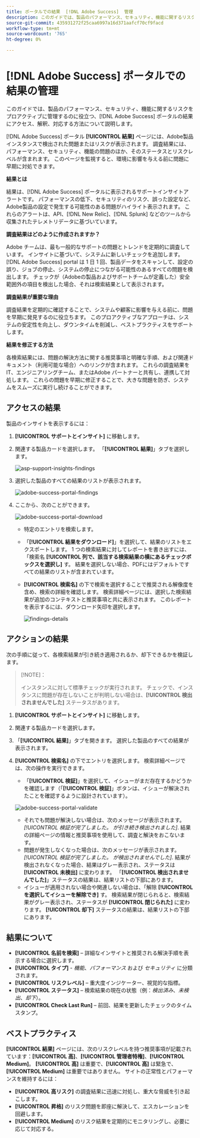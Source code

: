 ```yaml
---
title: ポータルでの結果  [!DNL Adobe Success]  管理
description: このガイドでは、製品のパフォーマンス、セキュリティ、機能に関するリスクをプロアクティブに管理するのに役立つ、 [!DNL Adobe Success]  ポータルの結果にアクセス、解釈、対応する方法について説明します。
source-git-commit: 435931272f25caa6997a16d371aafcf70cf9facd
workflow-type: tm+mt
source-wordcount: '765'
ht-degree: 0%

---
```


# [!DNL Adobe Success] ポータルでの結果の管理

このガイドでは、製品のパフォーマンス、セキュリティ、機能に関するリスクをプロアクティブに管理するのに役立つ、[!DNL Adobe Success] ポータルの結果にアクセス、解釈、対応する方法について説明します。

[!DNL Adobe Success] ポータル **[!UICONTROL 結果]** ページには、Adobe製品インスタンスで検出された問題またはリスクが表示されます。 調査結果には、パフォーマンス、セキュリティ、機能の問題のほか、そのステータスとリスクレベルが含まれます。 このページを監視すると、環境に影響を与える前に問題に早期に対処できます。

**結果とは**

結果は、[!DNL Adobe Success] ポータルに表示されるサポートインサイトアラートです。 パフォーマンスの低下、セキュリティのリスク、誤った設定など、Adobe製品の設定で発生する可能性のある問題がハイライト表示されます。 これらのアラートは、API、[!DNL New Relic]、[!DNL Splunk] などのツールから収集されたテレメトリデータに基づいています。

**調査結果はどのように作成されますか？**

Adobe チームは、最も一般的なサポートの問題とトレンドを定期的に調査しています。 インサイトに基づいて、システムに新しいチェックを追加します。 [!DNL Adobe Success] portal は 1 日 1 回、製品データをスキャンして、設定の誤り、ジョブの停止、システムの停止につながる可能性のあるすべての問題を検出します。 チェックが（Adobeの製品およびサポートチームが定義した）安全範囲外の項目を検出した場合、それは検索結果として表示されます。

**調査結果が重要な理由**

調査結果を定期的に確認することで、システムや顧客に影響を与える前に、問題を早期に発見するのに役立ちます。 このプロアクティブなアプローチは、システムの安定性を向上し、ダウンタイムを削減し、ベストプラクティスをサポートします。

**結果を修正する方法**

各検索結果には、問題の解決方法に関する推奨事項と明確な手順、および関連ドキュメント（利用可能な場合）へのリンクが含まれます。 これらの調査結果を IT、エンジニアリングチーム、またはAdobe パートナーと共有し、連携して対処します。 これらの問題を早期に修正することで、大きな問題を防ぎ、システムをスムーズに実行し続けることができます。


## アクセスの結果

製品のインサイトを表示するには：

1. **[!UICONTROL サポートとインサイト]** に移動します。
1. 関連する製品カードを選択します。 「**[!UICONTROL 結果]**」タブを選択します。

   ![asp-support-insights-findings](../../assets/asp-support-inisghts-findings.png)


1. 選択した製品のすべての結果のリストが表示されます。

   ![adobe-success-portal-findings](../../assets/adobe-success-portal-findings.png)

1. ここから、次のことができます。

   ![adobe-success-portal-download](../../assets/adobe-success-portal-download.png)

   * 特定のエントリを検索します。
   * 「**[!UICONTROL 結果をダウンロード]**」を選択して、結果のリストをエクスポートします。 1 つの検索結果に対してレポートを書き出すには、「検索名 **[!UICONTROL 列で、該当する検索結果の横にあるチェックボックスを選択し]** す。 結果を選択しない場合、PDFにはデフォルトですべての結果のリストが含まれています。
   * **[!UICONTROL 検索名]** の下で検索を選択することで推奨される解像度を含め、検索の詳細を確認します。 検索詳細ページには、選択した検索結果が追加のコンテキストと推奨事項と共に表示されます。 このレポートを表示するには、ダウンロード矢印を選択します。


     ![findings-details](../../assets/findings-details.png)


## アクションの結果

次の手順に従って、各検索結果が引き続き適用されるか、却下できるかを検証します。

>[!NOTE]：
>
>インスタンスに対して標準チェックが実行されます。 チェックで、インスタンスに問題が存在しないことが判明しない場合は、**[!UICONTROL 検出されませんでした]** ステータスがあります。

1. **[!UICONTROL サポートとインサイト]** に移動します。
1. 関連する製品カードを選択します。
1. 「**[!UICONTROL 結果]**」タブを開きます。 選択した製品のすべての結果が表示されます。
1. **[!UICONTROL 検索名]** の下でエントリを選択します。 検索詳細ページでは、次の操作を実行できます。
   * 「**[!UICONTROL 検証]**」を選択して、イシューがまだ存在するかどうかを確認します（「**[!UICONTROL 検証]**」ボタンは、イシューが解決されたことを確認するように設計されています）。

   ![adobe-success-portal-validate](../../assets/adobe-success-portal-validate.png)


   * それでも問題が解決しない場合は、次のメッセージが表示されます。*[!UICONTROL 検証が完了しました。 が引き続き検出されました]*. 結果の詳細ページの情報と推奨事項を使用して、調査と解決をおこないます。
   * 問題が発生しなくなった場合は、次のメッセージが表示されます。*[!UICONTROL 検証が完了しました。 が検出されませんでした]*. 結果が検出されなくなった場合、結果はグレー表示され、ステータスは **[!UICONTROL 未検出]** に変わります。 「**[!UICONTROL 検出されませんでした]**」ステータスの結果は、結果リストの下部にあります。
   * イシューが適用されない場合や関連しない場合は、「解除 **[!UICONTROL を選択してイシューを解除でき]** す。 検索結果が閉じられると、検索結果がグレー表示され、ステータスが **[!UICONTROL 閉じられた]** に変わります。  **[!UICONTROL 却下]** ステータスの結果は、結果リストの下部にあります。

## 結果について

* **[!UICONTROL 名前を検索]** – 詳細なインサイトと推奨される解決手順を表示する場合に選択します。
* **[!UICONTROL タイプ]** - *機能*、*パフォーマンス* および *セキュリティ* に分類されます。
* **[!UICONTROL リスクレベル]** – 重大度インジケーター、視覚的な指標。
* **[!UICONTROL ステータス]** – 検索結果の現在の状態（例：*検出済み*、*未検出*、*却下*）。
* **[!UICONTROL Check Last Run]** – 前回、結果を更新したチェックのタイムスタンプ。


## ベストプラクティス

**[!UICONTROL 結果]** ページには、次のリスクレベルを持つ推奨事項が記載されています：**[!UICONTROL 高]**、**[!UICONTROL 管理者特権]**、**[!UICONTROL Medium]**。 **[!UICONTROL 高]** は重要で、**[!UICONTROL 高]** は緊急で、**[!UICONTROL Medium]** は重要ではありません。 サイトの正常性とパフォーマンスを維持するには：

* **[!UICONTROL 高リスク]** の調査結果に迅速に対処し、重大な脅威を引き起こします。
* **[!UICONTROL 昇格]** のリスク問題を即座に解決して、エスカレーションを回避します。
* **[!UICONTROL Medium]** のリスク結果を定期的にモニタリングし、必要に応じて対応する。




